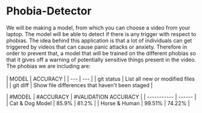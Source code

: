 # Phobia-Detector
We will be making a model, from which you can choose a video from your laptop. The model will be able to detect if there is any trigger with respect to phobias. The idea behind this application is that a lot of individuals can get triggered by videos that can cause panic attacks or anxiety. Therefore in order to prevent that, a model that will be trained on the different phobias so that it gives off a warning of potentially sensitive things present in the video.\
The phobias we are including are:\
\
| MODEL | ACCURACY |
| --- | --- |
| git status | List all new or modified files |
| git diff | Show file differences that haven't been staged |

| #MODEL | #ACCURACY | #VALIDATION ACCURACY |
| ----------- | ------ |
| Cat & Dog Model | 85.9% | 81.2% |
| Horse & Human | 99.51% | 74.22% |
